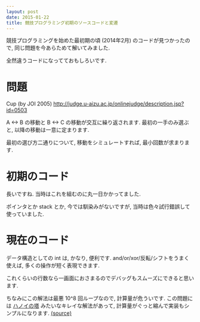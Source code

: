 ```yaml
---
layout: post
date: 2015-01-22
title: 競技プログラミング初期のソースコードと変遷
---
```


競技プログラミングを始めた最初期の頃 (2014年2月) のコードが見つかったので, 同じ問題を今あらためて解いてみました.

全然違うコードになってておもしろいです.

# 問題

Cup (by JOI 2005) <http://judge.u-aizu.ac.jp/onlinejudge/description.jsp?id=0503>

A <-> B の移動と B <-> C の移動が交互に繰り返されます. 最初の一手のみ選ぶと, 以降の移動は一意に定まります.

最初の選び方二通りについて, 移動をシミュレートすれば, 最小回数が求まります.

# 初期のコード

<script src="https://gist.github.com/na-o-ys/893133b3d0a49f56d6c9.js?file=0503_early.cpp"></script>

長いですね. 当時はこれを組むのに丸一日かかってました.

ポインタとか stack とか, 今では馴染みがないですが, 当時は色々試行錯誤して使っていました.

# 現在のコード

<script src="https://gist.github.com/na-o-ys/893133b3d0a49f56d6c9.js?file=0503_now.cpp"></script>

データ構造としての int は, かなり, 便利です. and/or/xor/反転/シフトをうまく使えば, 多くの操作が短く表現できます.

これくらいの行数なら一画面におさまるのでデバッグもスムーズにできると思います.

ちなみにこの解法は最悪 10^8 回ループなので, 計算量が危ういです. この問題には [ハノイの塔](http://ja.wikipedia.org/wiki/%E3%83%8F%E3%83%8E%E3%82%A4%E3%81%AE%E5%A1%94) みたいなキレイな解法があって, 計算量がぐっと縮んで実装もシンプルになります. [(source)](https://gist.github.com/na-o-ys/893133b3d0a49f56d6c9#file-0503_hanoi-cpp)
